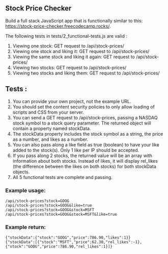 ## Stock Price Checker
Build a full stack JavaScript app that is functionally similar to this: https://stock-price-checker.freecodecamp.rocks/.


The following tests in tests/2_functional-tests.js are valid :

1. Viewing one stock: GET request to /api/stock-prices/
2. Viewing one stock and liking it: GET request to /api/stock-prices/
3. Viewing the same stock and liking it again: GET request to /api/stock-prices/
4. Viewing two stocks: GET request to /api/stock-prices/
5. Viewing two stocks and liking them: GET request to /api/stock-prices/

## Tests : 
1. You can provide your own project, not the example URL.
2. You should set the content security policies to only allow loading of scripts and CSS from your server.
3. You can send a GET request to /api/stock-prices, passing a NASDAQ stock symbol to a stock query parameter. The returned object will contain a property named stockData.
4. The stockData property includes the stock symbol as a string, the price as a number, and likes as a number.
5. You can also pass along a like field as true (boolean) to have your like added to the stock(s). Only 1 like per IP should be accepted.
6. If you pass along 2 stocks, the returned value will be an array with information about both stocks. Instead of likes, it will display rel_likes (the difference between the likes on both stocks) for both stockData objects.
7. All 5 functional tests are complete and passing.
### Example usage:
`/api/stock-prices?stock=GOOG`<br />
`/api/stock-prices?stock=GOOG&like=true`<br />
`/api/stock-prices?stock=GOOG&stock=MSFT`<br />
`/api/stock-prices?stock=GOOG&stock=MSFT&like=true`

### Example return:
`{"stockData":{"stock":"GOOG","price":786.90,"likes":1}}`<br />
`{"stockData":[{"stock":"MSFT","price":62.30,"rel_likes":-1},{"stock":"GOOG","price":786.90,"rel_likes":1}]}`
